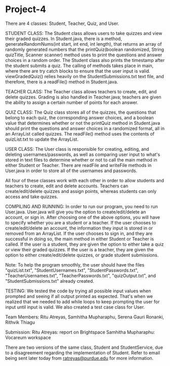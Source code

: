 # Project-4

There are 4 classes: Student, Teacher, Quiz, and User. 

STUDENT CLASS: The Student class allows users to take quizzes and view their graded quizzes. In Student.java, there is a method, generateRandomNums(int start, int end, int length), that returns an array of randomly generated numbers that the printQuiz(boolean randomized, String quizTitle, Scanner scanner) method uses to print the questions and answer choices in a random order. The Student class also prints the timestamp after the student submits a quiz. The calling of methods takes place in main, where there are try catch blocks to ensure that the user input is valid. viewGradedQuiz() relies heavily on the StudentSubmissions.txt text file, and therefore, there is a readFile() method in Student.java.

TEACHER CLASS: The Teacher class allows teachers to create, edit, and delete quizzes. Grading is also handled in Teacher.java; teachers are given the ability to assign a certain number of points for each answer. 

QUIZ CLASS: The Quiz class stores all of the quizzes, the questions that belong to each quiz, the corresponding answer choices, and a boolean value that determines whether or not the printQuiz method in Student.java should print the questions and answer choices in a randomized format, all in an ArrayList called quizzes. The readFile() method uses the contents of quizList.txt to update the ArrayList.

USER CLASS: The User class is responsible for creating, editing, and deleting usernames/passwords, as well as comparing user input to what's stored in text files to determine whether or not to call the main method in either Student or Teacher. There are readFile and writeFile methods in User.java in order to store all of the usernames and passwords.

All four of these classes work with each other in order to allow students and teachers to create, edit and delete accounts. Teachers can create/edit/delete quizzes and assign points, whereas students can only access and take quizzes.

COMPILING AND RUNNING: In order to run our program, you need to run User.java. User.java will give you the option to create/edit/delete an account, or sign in. After choosing one of the above options, you will have to specify whether you are a student or a teacher. If the user chooses to create/edit/delete an account, the information they input is stored in or removed from an ArrayList. If the user chooses to sign in, and they are successful in doing so, the main method in either Student or Teacher is called. If the user is a student, they are given the option to either take a quiz or view their graded quizzes. If the user is a teacher, they are given the option to either create/edit/delete quizzes, or grade student submissions. 

Note: To help the program smoothly, the user should have the files "quizList.txt", "StudentUsernames.txt", "StudentPasswords.txt", "TeacherUsernames.txt", "TeacherPasswords.txt", "quizOutput.txt", and "StudentSubmissions.txt" already created. 

TESTING: We tested the code by trying all possible input values when prompted and seeing if all output printed as expected. That's when we realized that we needed to add while loops to keep prompting the user for input until input is valid. We also created a test case class for User.

Team Members: Ritu Atreyas, Samhitha Mupharaphu, Serena Gauri Ronanki, Rithvik Thiagu

Submission:
Ritu Atreyas: report on Brightspace
Samhitha Mupharaphu: Vocareum workspace

There are two versions of the same class, Student and StudentService, due to a disagreement regarding the implementation of Student. Refer to email being sent later today from ratreyas@purdue.edu for more information.
